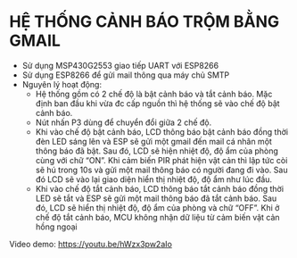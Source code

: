 # HỆ THỐNG CẢNH BÁO TRỘM BẰNG GMAIL

- Sử dụng MSP430G2553 giao tiếp UART với ESP8266
- Sử dụng ESP8266 để gửi mail thông qua máy chủ SMTP
- Nguyên lý hoạt động:
  + Hệ thống gồm có 2 chế độ là bật cảnh báo và tắt cảnh báo. Mặc định
ban đầu khi vừa đc cấp nguồn thì hệ thống sẽ vào chế độ bật cảnh báo.
  + Nút nhấn P3 dùng để chuyển đổi giữa 2 chế độ.
  + Khi vào chế độ bật cảnh báo, LCD thông báo bật cảnh báo đồng thời
đèn LED sáng lên và ESP sẽ gửi một gmail đến mail cá nhân một
thông báo đã bật. Sau đó, LCD sẽ hiện nhiệt độ, độ ẩm của phòng cùng
với chữ “ON”. Khi cảm biến PIR phát hiện vật cản thì lập tức còi sẽ hú
trong 10s và gửi một mail thông báo có người đang đi vào. Sau đó
LCD sẽ vào lại giao diện hiển thị nhiệt độ, độ ẩm như lúc đầu.
  + Khi vào chế độ tắt cảnh báo, LCD thông báo tắt cảnh báo đồng thời
LED sẽ tắt và ESP sẽ gửi một mail thông báo đã tắt cảnh báo. Sau đó,
LCD sẽ hiển thị nhiệt độ, độ ẩm của phòng và chữ “OFF”. Khi ở chế
độ tắt cảnh báo, MCU không nhận dữ liệu từ cảm biến vật cản hồng
ngoại

Video demo:  https://youtu.be/hWzx3pw2aIo
